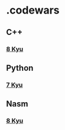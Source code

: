# .codewars

## C++

### [8 Kyu](https://github.com/n3k0girl/.codewars/tree/main/cpp/8_kyu)

## Python

### [7 Kyu](https://github.com/n3k0girl/.codewars/tree/main/python/7_kyu)

## Nasm

### [8 Kyu](https://github.com/n3k0girl/.codewars/tree/main/nasm/8_kyu)
